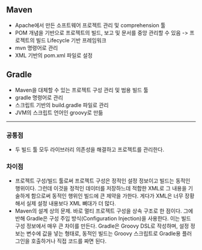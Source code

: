 ## Maven
- Apache에서 만든 소프트웨어 프로젝트 관리 및 comprehension 툴
- POM 개념을 기반으로 프로젝트의 빌드, 보고 및 문서를 중앙 관리할 수 있음 -> 프로젝트의 빌드 Lifecycle 기반 프레임워크
- mvn 명령어로 관리
- XML 기반의 pom.xml 파일로 설정

## Gradle
- Maven을 대체할 수 있는 프로젝트 구성 관리 및 범용 빌드 툴
- gradle 명령어로 관리
- 스크립트 기반의 build.gradle 파일로 관리
- JVM의 스크립트 언어인 groovy로 만듦

<hr>

### 공통점
- 두 빌드 툴 모두 라이브러리 의존성을 해결하고 프로젝트를 관리한다.

### 차이점
- 프로젝트 구성/빌드 툴로써 프로젝트 구성은 정적인 설정 정보이고 빌드는 동적인 행위이다.
그런데 이것을 정적인 데이터를 저장하느데 적합한 XML로 그 내용을 기술하게 함으로써 동적인 행위인 빌드에 큰 제약을 가한다.
게다가 XML은 너무 장황해서 실제 설정 내용보다 XML 뼈대가 더 많다.
- Maven의 설계 상의 문제. 바로 멀티 프로젝트 구성을 상속 구조로 한 점이다. 그에 반해 Gradle은 구성 주입 방식(Configuration Injection)을 사용한다.
이는 빌드 구성 정보에서 매우 큰 차이를 만든다. Gradle은 Groovy DSL로 작성하며, 설정 정보는 변수에 값을 넣는 형태로, 동적인 빌드는 Groovy 스크립트로 Gradle용 플러그인을 호출하거나 직접 코드를 짜면 된다.
